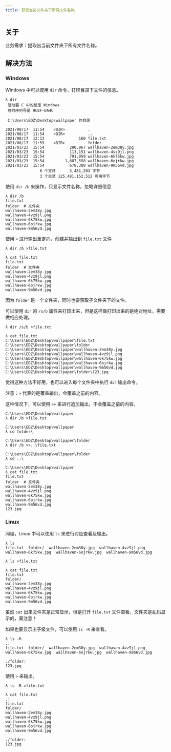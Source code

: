 ```yaml
---
title: 获取当前文件夹下所有文件名称
---
```


## 关于

业务需求：提取出当前文件夹下所有文件名称。

## 解决方法

### Windows

Windows 中可以使用 `dir` 命令，打印目录下文件的信息。

```shell
λ dir
 驱动器 C 中的卷是 Windows
 卷的序列号是 9C8F-DA4C

 C:\Users\EDZ\Desktop\wallpaper 的目录

2021/08/17  11:54    <DIR>          .
2021/08/17  11:54    <DIR>          ..
2021/08/17  12:13               160 file.txt
2021/08/17  11:59    <DIR>          folder
2021/03/23  15:54           290,967 wallhaven-2em38y.jpg
2021/03/23  15:54           113,151 wallhaven-4vz9jl.png
2021/03/23  15:54           791,059 wallhaven-6k75kw.jpg
2021/03/23  15:54         1,607,558 wallhaven-6ojrkw.jpg
2021/03/23  15:54           678,308 wallhaven-9m56vd.jpg
               6 个文件      3,481,203 字节
               3 个目录 125,481,152,512 可用字节
```

使用 `dir /b` 来操作，只显示文件名称，忽略详细信息

```shell
λ dir /b
file.txt
folder	# 文件夹
wallhaven-2em38y.jpg
wallhaven-4vz9jl.png
wallhaven-6k75kw.jpg
wallhaven-6ojrkw.jpg
wallhaven-9m56vd.jpg
```

使用 `>` 进行输出重定向，创建并输出到 `file.txt` 文件

```shell
λ dir /b >file.txt

λ cat file.txt
file.txt
folder	# 文件夹
wallhaven-2em38y.jpg
wallhaven-4vz9jl.png
wallhaven-6k75kw.jpg
wallhaven-6ojrkw.jpg
wallhaven-9m56vd.jpg
```

因为 `folder` 是一个文件夹，同时也要获取子文件夹下的文件。

可以使用 `dir` 的 `/s/b` 属性来打印出来，但是这样做打印出来的是绝对地址，需要做相应处理。

```shell
λ dir /s/b >file.txt

λ cat file.txt
C:\Users\EDZ\Desktop\wallpaper\file.txt
C:\Users\EDZ\Desktop\wallpaper\folder
C:\Users\EDZ\Desktop\wallpaper\wallhaven-2em38y.jpg
C:\Users\EDZ\Desktop\wallpaper\wallhaven-4vz9jl.png
C:\Users\EDZ\Desktop\wallpaper\wallhaven-6k75kw.jpg
C:\Users\EDZ\Desktop\wallpaper\wallhaven-6ojrkw.jpg
C:\Users\EDZ\Desktop\wallpaper\wallhaven-9m56vd.jpg
C:\Users\EDZ\Desktop\wallpaper\folder\123.jpg
```

觉得这种方法不好用，也可以进入每个文件夹中执行 `dir` 输出命令。

注意：`>` 代表的是覆盖输出，会覆盖之前的内容。

这种情况下，可以使用 `>>` 来进行追加输出，不会覆盖之前的内容。

```shell
C:\Users\EDZ\Desktop\wallpaper
λ dir /b >file.txt

C:\Users\EDZ\Desktop\wallpaper
λ cd folder\

C:\Users\EDZ\Desktop\wallpaper\folder
λ dir /b >>..\file.txt

C:\Users\EDZ\Desktop\wallpaper\folder 
λ cd ..\

C:\Users\EDZ\Desktop\wallpaper
λ cat file.txt
file.txt
folder	# 文件夹
wallhaven-2em38y.jpg
wallhaven-4vz9jl.png
wallhaven-6k75kw.jpg
wallhaven-6ojrkw.jpg
wallhaven-9m56vd.jpg
123.jpg
```

### Linux

同理，Linux 中可以使用 `ls` 来进行对应查看及输出。

```shell
λ ls
file.txt  folder/  wallhaven-2em38y.jpg  wallhaven-4vz9jl.png  wallhaven-6k75kw.jpg  wallhaven-6ojrkw.jpg  wallhaven-9m56vd.jpg

λ ls >file.txt

λ cat file.txt
file.txt
folder/
wallhaven-2em38y.jpg
wallhaven-4vz9jl.png
wallhaven-6k75kw.jpg
wallhaven-6ojrkw.jpg
wallhaven-9m56vd.jpg
```

虽然 `cat` 出来文件夹是正常显示，但是打开 `file.txt` 文件查看，文件夹是乱码显示的，需注意！

如果也要显示出子级文件，可以使用 `ls -R` 来查看。

```shell
λ ls -R
.:
file.txt  folder/  wallhaven-2em38y.jpg  wallhaven-4vz9jl.png  wallhaven-6k75kw.jpg  wallhaven-6ojrkw.jpg  wallhaven-9m56vd.jpg

./folder:
123.jpg
```

使用 `>` 来输出。

```shell
λ ls -R >file.txt

λ cat file.txt
.:
file.txt
folder/
wallhaven-2em38y.jpg
wallhaven-4vz9jl.png
wallhaven-6k75kw.jpg
wallhaven-6ojrkw.jpg
wallhaven-9m56vd.jpg

./folder:
123.jpg
```